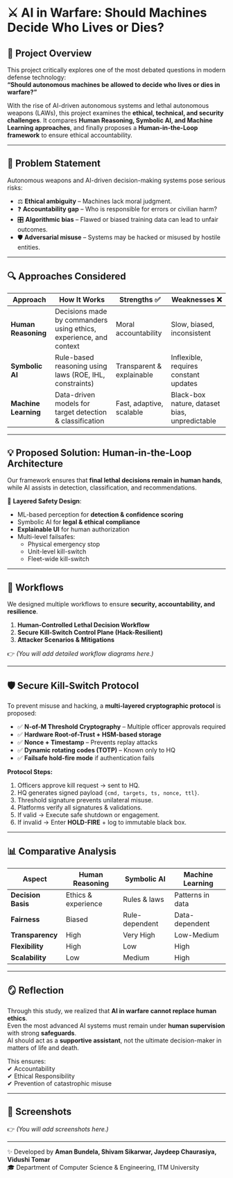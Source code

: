 # ⚔️ AI in Warfare: Should Machines Decide Who Lives or Dies?

## 📌 Project Overview  
This project critically explores one of the most debated questions in modern defense technology:  
**“Should autonomous machines be allowed to decide who lives or dies in warfare?”**

With the rise of AI-driven autonomous systems and lethal autonomous weapons (LAWs), this project examines the **ethical, technical, and security challenges**. It compares **Human Reasoning, Symbolic AI, and Machine Learning approaches**, and finally proposes a **Human-in-the-Loop framework** to ensure ethical accountability.  

---

## 🎯 Problem Statement  
Autonomous weapons and AI-driven decision-making systems pose serious risks:  

- ⚖️ **Ethical ambiguity** – Machines lack moral judgment.  
- ❓ **Accountability gap** – Who is responsible for errors or civilian harm?  
- 🎛️ **Algorithmic bias** – Flawed or biased training data can lead to unfair outcomes.  
- 🛡️ **Adversarial misuse** – Systems may be hacked or misused by hostile entities.  

---

## 🔍 Approaches Considered  

| Approach          | How It Works | Strengths ✅ | Weaknesses ❌ |
|-------------------|-------------|-------------|--------------|
| **Human Reasoning** | Decisions made by commanders using ethics, experience, and context | Moral accountability | Slow, biased, inconsistent |
| **Symbolic AI**   | Rule-based reasoning using laws (ROE, IHL, constraints) | Transparent & explainable | Inflexible, requires constant updates |
| **Machine Learning** | Data-driven models for target detection & classification | Fast, adaptive, scalable | Black-box nature, dataset bias, unpredictable |

---

## 💡 Proposed Solution: Human-in-the-Loop Architecture  

Our framework ensures that **final lethal decisions remain in human hands**, while AI assists in detection, classification, and recommendations.  

🔐 **Layered Safety Design**:  
- ML-based perception for **detection & confidence scoring**  
- Symbolic AI for **legal & ethical compliance**  
- **Explainable UI** for human authorization  
- Multi-level failsafes:  
  - Physical emergency stop  
  - Unit-level kill-switch  
  - Fleet-wide kill-switch  

---

## 🔄 Workflows  
We designed multiple workflows to ensure **security, accountability, and resilience**.  

1. **Human-Controlled Lethal Decision Workflow**  
2. **Secure Kill-Switch Control Plane (Hack-Resilient)**  
3. **Attacker Scenarios & Mitigations**  

👉 *(You will add detailed workflow diagrams here.)*  

---

## 🛡️ Secure Kill-Switch Protocol  

To prevent misuse and hacking, a **multi-layered cryptographic protocol** is proposed:  

- ✅ **N-of-M Threshold Cryptography** – Multiple officer approvals required  
- ✅ **Hardware Root-of-Trust + HSM-based storage**  
- ✅ **Nonce + Timestamp** – Prevents replay attacks  
- ✅ **Dynamic rotating codes (TOTP)** – Known only to HQ  
- ✅ **Failsafe hold-fire mode** if authentication fails  

**Protocol Steps:**  
1. Officers approve kill request → sent to HQ.  
2. HQ generates signed payload `{cmd, targets, ts, nonce, ttl}`.  
3. Threshold signature prevents unilateral misuse.  
4. Platforms verify all signatures & validations.  
5. If valid → Execute safe shutdown or engagement.  
6. If invalid → Enter **HOLD-FIRE** + log to immutable black box.  

---

## 📊 Comparative Analysis  

| Aspect          | Human Reasoning | Symbolic AI | Machine Learning |
|----------------|----------------|-------------|-----------------|
| **Decision Basis** | Ethics & experience | Rules & laws | Patterns in data |
| **Fairness** | Biased | Rule-dependent | Data-dependent |
| **Transparency** | High | Very High | Low-Medium |
| **Flexibility** | High | Low | High |
| **Scalability** | Low | Medium | High |

---

## 🪞 Reflection  
Through this study, we realized that **AI in warfare cannot replace human ethics**.  
Even the most advanced AI systems must remain under **human supervision** with strong **safeguards**.  
AI should act as a **supportive assistant**, not the ultimate decision-maker in matters of life and death.  

This ensures:  
✔ Accountability  
✔ Ethical Responsibility  
✔ Prevention of catastrophic misuse  

---

## 📸 Screenshots  
👉 *(You will add screenshots here.)*  

---

✨ Developed by **Aman Bundela, Shivam Sikarwar, Jaydeep Chaurasiya, Vidushi Tomar**  
🎓 Department of Computer Science & Engineering, ITM University  
